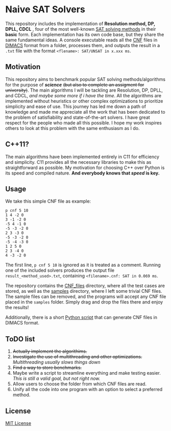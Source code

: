 # Naive SAT Solvers
This repository includes the implementation of __Resolution method, DP, DPLL, CDCL__ , four of the most well-known [SAT solving methods](http://en.wikipedia.org/wiki/Boolean_satisfiability_problem#Algorithms_for_solving_SAT)  in their **basic** form. Each implementation has its own code base, but they share the same fundamental ideas. A console executable reads all the [CNF](http://en.wikipedia.org/wiki/Conjunctive_normal_form) files in [DIMACS](https://people.sc.fsu.edu/~jburkardt/data/cnf/cnf.html) format from a folder, processes them, and outputs the result in a `.txt` file with the format `<flename>: SAT/UNSAT in x.xxx ms`.
## Motivation

This repository aims to benchmark popular SAT solving methods/algorithms for the purpose of ***science*** ~~(but also to complete an assigment for university)~~.
The main algorithms I will be tackling are Resolution, DP, DPLL, and CDCL, _and maybe some more if i have the time_.
All the algorithms are implemented without heuristics or other complex optimizations to prioritize simplicity and ease of use. This journey has led me down a path of knowledge and made me appreciate all the work that has been dedicated to the problem of satisfiability and state-of-the-art solvers. I have great respect for the people who made all this possible. I hope my work inspires others to look at this problem with the same enthusiasm as I do.

## C++11?

The main algorithms have been implemented entirely in C11 for efficiency and simplicity. C11 provides all the necessary libraries to make this as straightforward as possible.
My motivation for choosing C++ over Python is its speed and compiled nature.
**And everybody knows that _speed_ is key.**

## Usage

We take this simple CNF file as example:
```
p cnf 5 10
1 4 -2 0
3 -1 -2 0
-5 4 -1 0
-5 -3 -2 0
2 3 -3 0
-5 -3 -2 0
-5 -4 -3 0
1 2 5 0
2 3 -4 0
4 -3 -2 0
```

The first line, `p cnf 5 10` is ignored as it is treated as a comment.
Running one of the included solvers produces the output file `result_<method_used>.txt`, containing `<filename>.cnf: SAT in 0.069 ms`.

The repository contains the [CNF_files](cnf_files/) directory, where all the test cases are stored, as well as the [samples](cnf_files/samples/) directory, where I left some trivial CNF files. The sample files can be removed, and the programs will accept any CNF file placed in the `samples` folder. Simply drag and drop the files there and enjoy the results!

Additionally, there is a short [Python script](cnf_generator/) that can generate CNF files in DIMACS format.

## ToDO list

1. ~~Actually implement the algorithims.~~
2. ~~Investigate the use of multithreading and other optimizations.~~ _Multithreading usually slows things down_
3. ~~Find a way to store benchmarks.~~
4. Maybe write a script to streamline everything and make testing easier. _This is still a valid goal, but not right now._
5. Allow users to choose the folder from which CNF files are read.
6. Unify all the code into one program with an option to select a preferred method.

## License

[MIT License](LICENSE)